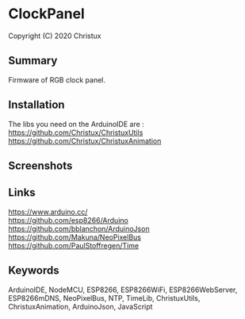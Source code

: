 # ClockPanel
Copyright (C) 2020 Christux

## Summary

Firmware of RGB clock panel.

## Installation

The libs you need on the ArduinoIDE are :</br>
<a href="https://github.com/Christux/ChristuxUtils">https://github.com/Christux/ChristuxUtils</a></br>
<a href="https://github.com/Christux/ChristuxAnimation">https://github.com/Christux/ChristuxAnimation</a>

## Screenshots

## Links

<a href="https://www.arduino.cc">https://www.arduino.cc/</a></br>
<a href="https://github.com/esp8266/Arduino">https://github.com/esp8266/Arduino</a></br>
<a href="https://github.com/bblanchon/ArduinoJson">https://github.com/bblanchon/ArduinoJson</a></br>
<a href="https://github.com/Makuna/NeoPixelBus">https://github.com/Makuna/NeoPixelBus</a>
<a href="https://github.com/PaulStoffregen/Time">https://github.com/PaulStoffregen/Time</a>

## Keywords

ArduinoIDE, NodeMCU, ESP8266, ESP8266WiFi, ESP8266WebServer, ESP8266mDNS, NeoPixelBus, NTP, TimeLib, ChristuxUtils, ChristuxAnimation, ArduinoJson, JavaScript